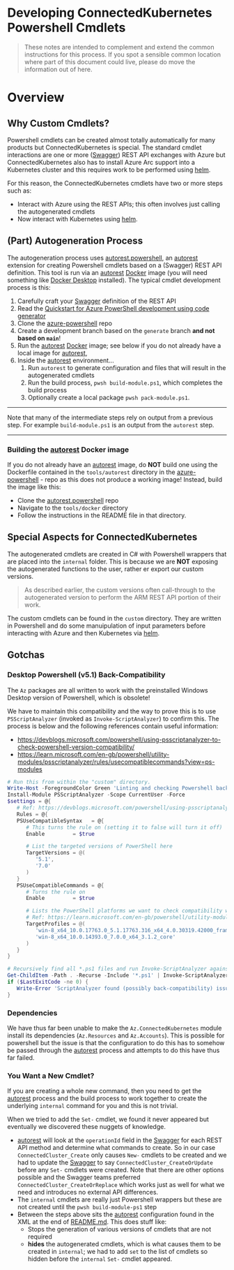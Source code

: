 # Developing ConnectedKubernetes Powershell Cmdlets
> These notes are intended to complement and extend the common instructions for this process.  If you spot a sensible common location where part of this document could live, please do move the information out of here.

# Overview
## Why Custom Cmdlets?
Powershell cmdlets can be created almost totally automatically for many products but ConnectedKubernetes is special.  The standard cmdlet interactions are one or more ([Swagger]) REST API exchanges with Azure but ConnectedKubernetes also has to install Azure Arc support into a Kubernetes cluster and this requires work to be performed using [helm].

For this reason, the ConnectedKubernetes cmdlets have two or more steps such as:
- Interact with Azure using the REST APIs; this often involves just calling the autogenerated cmdlets
- Now interact with Kubernetes using [helm].

## (Part) Autogeneration Process
The autogeneration process uses [autorest.powershell], an [autorest] extension for creating Powershell cmdlets based on a (Swagger) REST API definition.  This tool is run via an [autorest] [Docker] image (you will need something like [Docker Desktop] installed).  The typical cmdlet development process is this:

1. Carefully craft your [Swagger] definition of the REST API
1. Read the [Quickstart for Azure PowerShell development using code generator]
1. Clone the [azure-powershell] repo
1. Create a development branch based on the `generate` branch **and not based on `main`**!
1. Run the [autorest] [Docker] image; see below if you do not already have a local image for [autorest],
1. Inside the [autorest] environment...
   1. Run `autorest` to generate configuration and files that will result in the autogenerated cmdlets
   1. Run the build process, `pwsh build-module.ps1`, which completes the build process
   1. Optionally create a local package `pwsh pack-module.ps1`.

---
Note that many of the intermediate steps rely on output from a previous step.  For example `build-module.ps1` is an output from the `autorest` step. 

---

### Building the [autorest] Docker image
If you do not already have an [autorest] image, do **NOT** build one using the Dockerfile contained in the `tools/autorest` directory in the [azure-powershell] - repo as this does not produce a working image!  Instead, build the image like this:

- Clone the [autorest.powershell] repo
- Navigate to the `tools/docker` directory
- Follow the instructions in the README file in that directory.

## Special Aspects for ConnectedKubernetes
The autogenerated cmdlets are created in C# with Powershell wrappers that are placed into the `internal` folder.  This is because we are **NOT** exposing the autogenerated functions to the user, rather er export our custom versions.
> As described earlier, the custom versions often call-through to the autogenerated version to perform the ARM REST API portion of their work.

The custom cmdlets can be found in the `custom` directory.  They are written in Powershell and do some manuipulation of input parameters before interacting with Azure and then Kubernetes via [helm].

## Gotchas
### Desktop Powershell (v5.1) Back-Compatibility
The `Az` packages are all written to work with the preinstalled Windows Desktop version of Powershell, which is obsolete!

We have to maintain this compatibility and the way to prove this is to use `PSScriptAnalyzer` (invoked as `Invoke-ScriptAnalyzer`) to confirm this.  The process is below and the following references contain useful information:
- https://devblogs.microsoft.com/powershell/using-psscriptanalyzer-to-check-powershell-version-compatibility/
- https://learn.microsoft.com/en-gb/powershell/utility-modules/psscriptanalyzer/rules/usecompatiblecommands?view=ps-modules

```Powershell
# Run this from within the "custom" directory.
Write-Host -ForegroundColor Green 'Linting and checking Powershell back-compatibility...'
Install-Module PSScriptAnalyzer -Scope CurrentUser -Force
$settings = @{
   # Ref: https://devblogs.microsoft.com/powershell/using-psscriptanalyzer-to-check-powershell-version-compatibility/
   Rules = @{
   PSUseCompatibleSyntax   = @{
      # This turns the rule on (setting it to false will turn it off)
      Enable         = $true

      # List the targeted versions of PowerShell here
      TargetVersions = @(
         '5.1',
         '7.0'
      )
   }
   PSUseCompatibleCommands = @{
      # Turns the rule on
      Enable         = $true

      # Lists the PowerShell platforms we want to check compatibility with
      # Ref: https://learn.microsoft.com/en-gb/powershell/utility-modules/psscriptanalyzer/rules/usecompatiblecommands?view=ps-modules
      TargetProfiles = @(
         'win-8_x64_10.0.17763.0_5.1.17763.316_x64_4.0.30319.42000_framework',
         'win-8_x64_10.0.14393.0_7.0.0_x64_3.1.2_core'
      )
   }
}

# Recursively find all *.ps1 files and run Invoke-ScriptAnalyzer against them.
Get-ChildItem -Path . -Recurse -Include '*.ps1' | Invoke-ScriptAnalyzer -Settings $settings
if ($LastExitCode -ne 0) {
   Write-Error 'ScriptAnalyzer found (possibly back-compatibility) issues.'
}
```


### Dependencies
We have thus far been unable to make the `Az.ConnectedKubernetes` module install its dependencies (`Az.Resources` and `Az.Accounts`).  This is possible for powershell but the issue is that the configuration to do this has to somehow be passed through the [autorest] process and attempts to do this have thus far failed.

### You Want a New Cmdlet?
If you are creating a whole new command, then you need to get the [autorest] process and the build process to work together to create the underlying `internal` command for you and this is not trivial.

When we tried to add the `Set-` cmdlet, we found it never appeared but eventually we discovered these nuggets of knowledge.
- [autorest] will look at the `operationId` field in the [Swagger] for each REST API method and determine what commands to create.  So in our case `ConnectedCluster_Create` only causes `New-` cmdlets to be created and we had to update the [Swagger] to say `ConnectedCluster_CreateOrUpdate` before any `Set-` cmdlets were created.  Note that there are other options possible and the Swagger teams preferred `ConnectedCluster_CreateOrReplace` which works just as well for what we need and introduces no external API differences.
- The `internal` cmdlets are really just Powershell wrappers but these are not created until the `pwsh build-module-ps1` step
- Between the steps above sits the [autorest] configuration found in the XML at the end of [README.md].  This does stuff like:
   - Stops the generation of various versions of cmdlets that are not required
   - **hides** the autogenerated cmdlets, which is what causes them to be created in `internal`; we had to add `set` to the list of cmdlets so hidden before the `internal` `Set-` cmdlet appeared.

[autorest.powershell]: https://github.com/Azure/autorest.powershell
[autorest]: https://github.com/Azure/autorest
[helm]: https://helm.sh/
[Swagger]: https://swagger.io/
[README.md]: ./README.md
[Quickstart for Azure PowerShell development using code generator]: https://eng.ms/docs/cloud-ai-platform/azure-core/azure-management-and-platforms/control-plane-bburns/azure-cli-tools-azure-cli-powershell-and-terraform/azure-cli-tools/onboarding/azurepowershell/quickstart_codegen
[azure-powershell]: https://github.com/azure/azure-powershell
[Docker]: https://www.docker.com
[Docker Desktop]: https://www.docker.com/products/docker-desktop/
